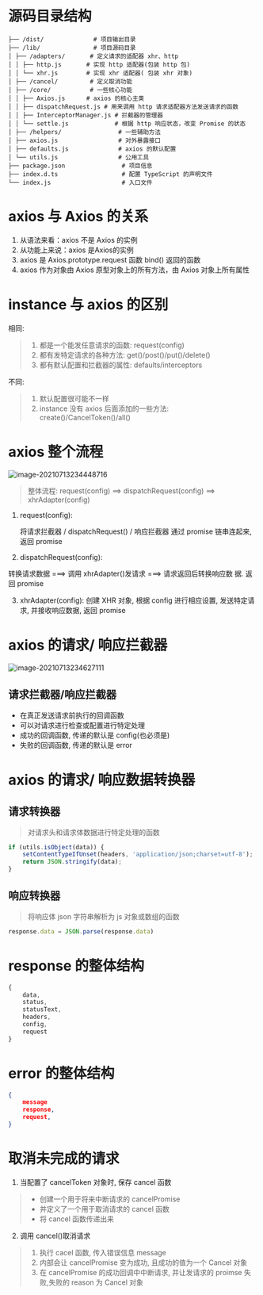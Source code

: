 # 源码目录结构

```
├── /dist/				# 项目输出目录
├── /lib/ 				# 项目源码目录
│ ├── /adapters/       # 定义请求的适配器 xhr、http
│ │ ├── http.js       # 实现 http 适配器(包装 http 包)
│ │ └── xhr.js        # 实现 xhr 适配器( 包装 xhr 对象)
│ ├── /cancel/         # 定义取消功能
│ ├── /core/ 		   # 一些核心功能
│ │ ├── Axios.js	  # axios 的核心主类
│ │ ├── dispatchRequest.js # 用来调用 http 请求适配器方法发送请求的函数
│ │ ├── InterceptorManager.js # 拦截器的管理器
│ │ └── settle.js 			  # 根据 http 响应状态，改变 Promise 的状态
│ ├── /helpers/ 			   # 一些辅助方法
│ ├── axios.js 				   # 对外暴露接口
│ ├── defaults.js 			   # axios 的默认配置
│ └── utils.js                 # 公用工具
├── package.json			    # 项目信息
├── index.d.ts  			    # 配置 TypeScript 的声明文件
└── index.js 					# 入口文件
```



# axios 与 Axios 的关系

1. 从语法来看：axios 不是 Axios 的实例
2. 从功能上来说：axios 是Axios的实例
3. axios 是 Axios.prototype.request 函数 bind() 返回的函数
4. axios 作为对象由 Axios 原型对象上的所有方法，由 Axios 对象上所有属性



# instance 与 axios 的区别

相同:

> 1. 都是一个能发任意请求的函数: request(config)
> 2. 都有发特定请求的各种方法: get()/post()/put()/delete()
> 3. 都有默认配置和拦截器的属性: defaults/interceptors

不同:

> 1. 默认配置很可能不一样
> 2. instance 没有 axios 后面添加的一些方法: create()/CancelToken()/all()



# axios 整个流程

![image-20210713234448716](C:\Users\Area1\AppData\Roaming\Typora\typora-user-images\image-20210713234448716.png)

>  整体流程:
> request(config) ==> dispatchRequest(config) ==> xhrAdapter(config)

1. request(config):

   将请求拦截器 / dispatchRequest() / 响应拦截器 通过 promise 链串连起来,
   返回 promise

2. dispatchRequest(config):

  转换请求数据 ===> 调用 xhrAdapter()发请求 ===> 请求返回后转换响应数
  据. 返回 promise

3. xhrAdapter(config):
  创建 XHR 对象, 根据 config 进行相应设置, 发送特定请求, 并接收响应数据,
  返回 promise



#  axios 的请求/ 响应拦截器

![image-20210713234627111](C:\Users\Area1\AppData\Roaming\Typora\typora-user-images\image-20210713234627111.png)

## 请求拦截器/响应拦截器

- 在真正发送请求前执行的回调函数
- 可以对请求进行检查或配置进行特定处理
- 成功的回调函数, 传递的默认是 config(也必须是)
- 失败的回调函数, 传递的默认是 error



# axios 的请求/ 响应数据转换器

## 请求转换器

> 对请求头和请求体数据进行特定处理的函数

```js
if (utils.isObject(data)) {
	setContentTypeIfUnset(headers, 'application/json;charset=utf-8');
	return JSON.stringify(data);
}
```



## 响应转换器

> 将响应体 json 字符串解析为 js 对象或数组的函数

```js
response.data = JSON.parse(response.data)
```





#  response 的整体结构

```js
{
    data,
    status,
    statusText,
    headers,
    config,
    request
}
```



# error 的整体结构

```json
{
    message
    response,
    request,
}
```



# 取消未完成的请求

1. 当配置了 cancelToken 对象时, 保存 cancel 函数

  > - 创建一个用于将来中断请求的 cancelPromise
  > - 并定义了一个用于取消请求的 cancel 函数
  > - 将 cancel 函数传递出来

2. 调用 cancel()取消请求

  > 1. 执行 cacel 函数, 传入错误信息 message
  > 2. 内部会让 cancelPromise 变为成功, 且成功的值为一个 Cancel 对象
  > 3. 在 cancelPromise 的成功回调中中断请求, 并让发请求的 proimse 失败,失败的 reason 为 Cancel 对象